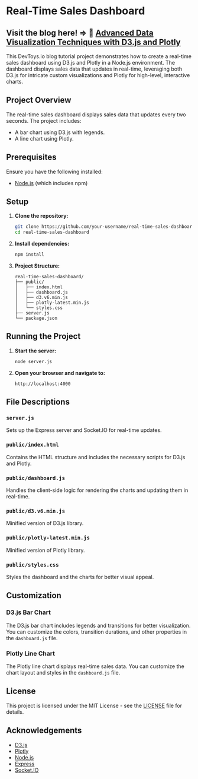 # Real-Time Sales Dashboard

## Visit the blog here! => 🔗 [Advanced Data Visualization Techniques with D3.js and Plotly](https://devtoys.io/2024/07/07/advanced-data-visualization-techniques-with-d3-js-and-plotly/)

This DevToys.io blog tutorial project demonstrates how to create a real-time sales dashboard using D3.js and Plotly in a Node.js environment. The dashboard displays sales data that updates in real-time, leveraging both D3.js for intricate custom visualizations and Plotly for high-level, interactive charts.

## Project Overview

The real-time sales dashboard displays sales data that updates every two seconds. The project includes:
- A bar chart using D3.js with legends.
- A line chart using Plotly.

## Prerequisites

Ensure you have the following installed:
- [Node.js](https://nodejs.org/) (which includes npm)

## Setup

1. **Clone the repository:**

   ```sh
   git clone https://github.com/your-username/real-time-sales-dashboard.git
   cd real-time-sales-dashboard
   ```

2. **Install dependencies:**

   ```sh
   npm install
   ```

3. **Project Structure:**

   ```
   real-time-sales-dashboard/
   ├── public/
   │   ├── index.html
   │   ├── dashboard.js
   │   ├── d3.v6.min.js
   │   ├── plotly-latest.min.js
   │   └── styles.css
   ├── server.js
   └── package.json
   ```

## Running the Project

1. **Start the server:**

   ```sh
   node server.js
   ```

2. **Open your browser and navigate to:**

   ```
   http://localhost:4000
   ```

## File Descriptions

### `server.js`

Sets up the Express server and Socket.IO for real-time updates.

### `public/index.html`

Contains the HTML structure and includes the necessary scripts for D3.js and Plotly.

### `public/dashboard.js`

Handles the client-side logic for rendering the charts and updating them in real-time.

### `public/d3.v6.min.js`

Minified version of D3.js library.

### `public/plotly-latest.min.js`

Minified version of Plotly library.

### `public/styles.css`

Styles the dashboard and the charts for better visual appeal.

## Customization

### D3.js Bar Chart

The D3.js bar chart includes legends and transitions for better visualization. You can customize the colors, transition durations, and other properties in the `dashboard.js` file.

### Plotly Line Chart

The Plotly line chart displays real-time sales data. You can customize the chart layout and styles in the `dashboard.js` file.

## License

This project is licensed under the MIT License - see the [LICENSE](LICENSE) file for details.

## Acknowledgements

- [D3.js](https://d3js.org/)
- [Plotly](https://plotly.com/javascript/)
- [Node.js](https://nodejs.org/)
- [Express](https://expressjs.com/)
- [Socket.IO](https://socket.io/)
